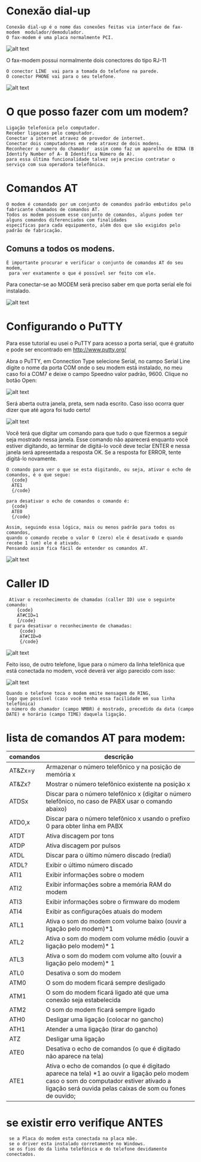 # Conexão dial-up 
    Conexão dial-up é o nome das conexões feitas via interface de fax-modem  modulador/demodulador.
    O fax-modem é uma placa normalmente PCI.
 
 ![alt text](./Imagem/fax_modem.jpg "Fax modem" )

O fax-modem possui normalmente dois conectores do tipo RJ-11

    O conector LINE  vai para a tomada do telefone na parede.
    O conector PHONE vai para o seu telefone. 
 ![alt text](./Imagem/fax_modem_ports.jpg "Portas Fax modem" )    
 

# O que posso fazer com um modem?

    Ligação telefonica pelo computador.
    Receber ligaçoes pelo computador.
    Conectar a internet atravez de provedor de internet.
    Conectar dois computadores em rede atravez de dois modens. 
    Reconhecer o numero do chamador  assim como faz um aparelho de BINA (B Identify Number of A- B Identifica Número de A). 
    para essa última funcionalidade talvez seja preciso contratar o serviço com sua operadora telefônica.
 
 # Comandos AT
    O modem é comandado por um conjunto de comandos padrão embutidos pelo fabricante chamados de comandos AT.
    Todos os modem possuem esse conjunto de comandos, alguns podem ter alguns comandos diferenciados com finalidades 
    específicas para cada equipamento, além dos que são exigidos pelo padrão de fabricação.

  
## Comuns a todos os modens.

    É importante procurar e verificar o conjunto de comandos AT do seu modem,
     para ver exatamente o que é possível ser feito com ele. 

Para conectar-se ao MODEM será preciso saber em que porta serial ele foi instalado.
 
  ![alt text](./Imagem/windows_driver_modem.jpg "Portas Fax modem" )    
  
 

 # Configurando o PuTTY

Para esse tutorial eu usei o PuTTY para acesso a porta serial, que é gratuito e pode ser encontrado em http://www.putty.org/
 

Abra o PuTTY, em Connection Type selecione Serial, no campo Serial Line digite o nome da porta COM onde o seu modem está instalado, no meu caso foi a COM7 e deixe o campo Speedno valor padrão, 9600. Clique no botão Open:

 

![alt text](./Imagem/PuTTY_open.jpg "PuTTY open" )   

Será aberta outra janela, preta, sem nada escrito. Caso isso ocorra quer dizer que até agora foi tudo certo!


![alt text](./Imagem/PuTTY_idle.jpg "PuTTY idle" )  
 

Você terá que digitar um comando para que tudo o que fizermos a seguir seja mostrado nessa janela. 
Esse comando não aparecerá enquanto você estiver digitando,
 ao terminar de digitá-lo você deve teclar ENTER e nessa janela será apresentada a resposta OK.
  Se a resposta for ERROR, tente digitá-lo novamente.
  
    O comando para ver o que se esta digitando, ou seja, ativar o echo de comandos, é o que segue:
      {code}
      ATE1
      {/code}
     
    para desativar o echo de comandos o comando é: 
      {code}
      ATE0
      {/code}
    
    Assim, seguindo essa lógica, mais ou menos padrão para todos os comandos, 
    quando o comando recebe o valor 0 (zero) ele é desativado e quando recebe 1 (um) ele é ativado. 
    Pensando assim fica fácil de entender os comandos AT.
 
 ![alt text](./Imagem/ok.jpg "PuTTY ok" )  

# Caller ID
     Ativar o reconhecimento de chamadas (caller ID) use o seguinte comando:
        {code}
        AT#CID=1
        {/code}
     E para desativar o reconhecimento de chamadas:
         {code}
         AT#CID=0
         {/code}   

  ![alt text](./Imagem/PuTTY_ok.jpg "PuTTY ok" )  

 

Feito isso, de outro telefone, ligue para o número da linha telefônica que está conectada no modem, você deverá ver algo parecido com isso:

   ![alt text](./Imagem/receiver.jpg "PuTTY ok" )  

 

    Quando o telefone toca o modem emite mensagem de RING, 
    logo que possível (caso você tenha essa facilidade em sua linha telefônica)
    o número do chamador (campo NMBR) é mostrado, precedido da data (campo DATE) e horário (campo TIME) daquela ligação.



# lista de comandos AT para modem:

| comandos   |      descrição                                                                                                                                                                                       |  
|:-----------|------------------------------------------------------------------------------------------------------------------------------------------------------------------------------------------------------|
|   AT&Zx=y  |  Armazenar o número telefônico y na posição de memória x                                                                                                                                             | 
|   AT&Zx?   |  Mostrar o número telefônico existente na posição x                                                                                                                                                  |  
|   ATDSx    |  Discar para o número telefônico x (digitar o número telefônico, no caso de PABX usar o comando abaixo)                                                                                              |       
|   ATD0,x   |  Discar para o número telefônico x usando o prefixo 0 para obter linha em PABX                                                                                                                       |
|   ATDT     |  Ativa discagem por tons                                                                                                                                                                             | 
|   ATDP     |  Ativa discagem por pulsos                                                                                                                                                                           |
|   ATDL     |  Discar para o último número discado (redial)                                                                                                                                                        |
|   ATDL?    |  Exibir o último número discado                                                                                                                                                                      |
|   ATI1     |  Exibir informações sobre o modem                                                                                                                                                                    |
|   ATI2     |  Exibir informações sobre a memória RAM do modem                                                                                                                                                     |
|   ATI3     |  Exibir informações sobre o firmware do modem                                                                                                                                                        |
|   ATI4     |  Exibir as configurações atuais do modem                                                                                                                                                             |
|   ATL1     |  Ativa o som do modem com volume baixo (ouvir a ligação pelo modem)*1                                                                                                                                |
|   ATL2     |  Ativa o som do modem com volume médio (ouvir a ligação pelo modem)* 1                                                                                                                               |
|   ATL3     |  Ativa o som do modem com volume alto (ouvir a ligação pelo modem)* 1                                                                                                                                |
|   ATL0     |  Desativa o som do modem                                                                                                                                                                             |
|   ATM0     |  O som do modem ficará sempre desligado                                                                                                                                                              |
|   ATM1     |  O som do modem ficará ligado até que uma conexão seja estabelecida                                                                                                                                  |
|   ATM2     |  O som do modem ficará sempre ligado                                                                                                                                                                 |
|   ATH0     |  Desligar uma ligação (colocar no gancho)                                                                                                                                                            |
|   ATH1     |  Atender a uma ligação (tirar do gancho)                                                                                                                                                             |
|   ATZ      |  Desligar uma ligação                                                                                                                                                                                |
|   ATE0     |  Desativa o echo de comandos (o que é digitado não aparece na tela)                                                                                                                                  |
|   ATE1     |  Ativa o echo de comandos (o que é digitado aparece na tela) *1 ao ouvir a ligação pelo modem caso o som do computador estiver ativado a ligação será ouvida pelas caixas de som ou fones de ouvido; |

 # se existir erro verifique ANTES
     se a Placa do modem esta conectada na placa mãe.
     se o driver esta instalado corretamente no Windows.
     se os fios do da linha telefônica e do telefone devidamente conectados.